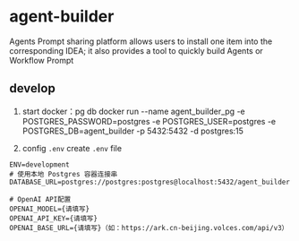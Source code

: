 # agent-builder
Agents Prompt sharing platform allows users to install one item into the corresponding IDEA; it also provides a tool to quickly build Agents or Workflow Prompt

## develop
1. start docker：pg db
docker run --name agent_builder_pg -e POSTGRES_PASSWORD=postgres -e POSTGRES_USER=postgres -e POSTGRES_DB=agent_builder -p 5432:5432 -d postgres:15

2. config `.env`
create `.env` file
```
ENV=development
# 使用本地 Postgres 容器连接串
DATABASE_URL=postgres://postgres:postgres@localhost:5432/agent_builder

# OpenAI API配置
OPENAI_MODEL={请填写}
OPENAI_API_KEY={请填写}
OPENAI_BASE_URL={请填写}（如：https://ark.cn-beijing.volces.com/api/v3）
```

